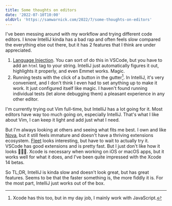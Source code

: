```yaml
---
title: Some thoughts on editors
date: '2022-07-10T10:00'
oldUrl: 'https://samwarnick.com/2022/7/some-thoughts-on-editors'
---
```


I've been messing around with my workflow and trying different code editors. I know IntelliJ kinda has a bad rap  and often feels slow compared the everything else out there, but it has 2 features that I think are under appreciated.

1. [Language Injection](https://www.jetbrains.com/help/idea/using-language-injections.html). You can sort of do this in VSCode, but you have to add an `html` tag to your string. IntelliJ just automatically figures it out, highlights it properly, and even Emmet works. Magic.
2. Running tests with the click of a button in the gutter[^1]. In IntelliJ, it's very convenient, and I don't think I even had to set anything up to make it work. It just configured itself like magic. I haven't found running individual tests (let alone debugging them) a pleasant experience in any other editor.

I'm currently trying out Vim full-time, but IntelliJ has a lot going for it. Most editors have way too much going on, especially IntelliJ. That's what I like about Vim, I can keep it light and add just what I need.

But I'm always looking at others and seeing what fits me best. I own and like [Nova](https://nova.app/), but it still feels immature and doesn't have a thriving extensions ecosystem. [Fleet](https://www.jetbrains.com/fleet/) looks interesting, but have to wait to actually try it. VSCode has good extensions and is pretty fast. But I just don't like how it looks 🤷🏻‍♂️. Xcode is necessary when working on iOS or macOS apps, but it works well for what it does, and I've been quite impressed with the Xcode 14 betas.

So TL;DR, IntelliJ is kinda slow and doesn't look great, but has great features.  Seems to be that the faster something is, the more fiddly it is. For the most part, IntelliJ just works out of the box.

[^1]: Xcode has this too, but in my day job, I mainly work with JavaScript.

